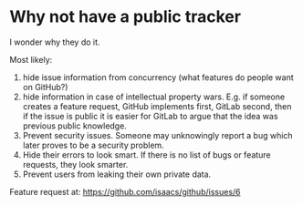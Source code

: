 # Why not have a public tracker

I wonder why they do it.

Most likely:

1. hide issue information from concurrency (what features do people want on GitHub?)
2. hide information in case of intellectual property wars. E.g. if someone creates a feature request, GitHub implements first, GitLab second, then if the issue is public it is easier for GitLab to argue that the idea was previous public knowledge.
3. Prevent security issues. Someone may unknowingly report a bug which later proves to be a security problem.
4. Hide their errors to look smart. If there is no list of bugs or feature requests, they look smarter.
5. Prevent users from leaking their own private data.

Feature request at: https://github.com/isaacs/github/issues/6
